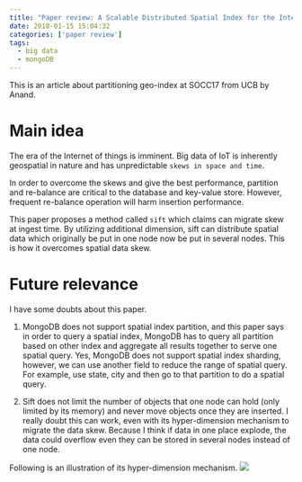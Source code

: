```yaml
---
title: "Paper review: A Scalable Distributed Spatial Index for the Internet-of-Things"
date: 2018-01-15 15:04:32
categories: ['paper review']
tags:
  - big data
  - mongoDB
---
```

This is an article about partitioning geo-index at SOCC17 from UCB by Anand.

# Main idea
The era of the Internet of things is imminent. Big data of IoT is inherently geospatial in nature and has unpredictable `skews in space and time`.

In order to overcome the skews and give the best performance, partition and re-balance are critical to the database and key-value store. However, frequent re-balance operation will harm insertion performance.

This paper proposes a method called `sift` which claims can migrate skew at ingest time. By utilizing additional dimension, sift can distribute spatial data which originally be put in one node now be put in several nodes. This is how it overcomes spatial data skew.

# Future relevance
I have some doubts about this paper.
1. MongoDB does not support spatial index partition, and this paper says in order to query a spatial index, MongoDB has to query all partition based on other index and aggregate all results together to serve one spatial query.
Yes, MongoDB does not support spatial index sharding, however, we can use another field to reduce the range of spatial query. For example, use state, city and then go to that partition to do a spatial query.

2. Sift does not limit the number of objects that one node can hold (only limited by its memory) and never move objects once they are inserted. I really doubt this can work, even with its hyper-dimension mechanism to migrate the data skew. Because I think if data in one place explode, the data could overflow even they can be stored in several nodes instead of one node.

Following is an illustration of its hyper-dimension mechanism.
![](1.png)
